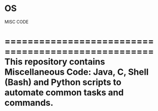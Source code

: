 # OS
MISC CODE

====================================================
This repository contains Miscellaneous Code: Java, C, Shell (Bash) and Python scripts to automate common tasks and commands.
====================================================
